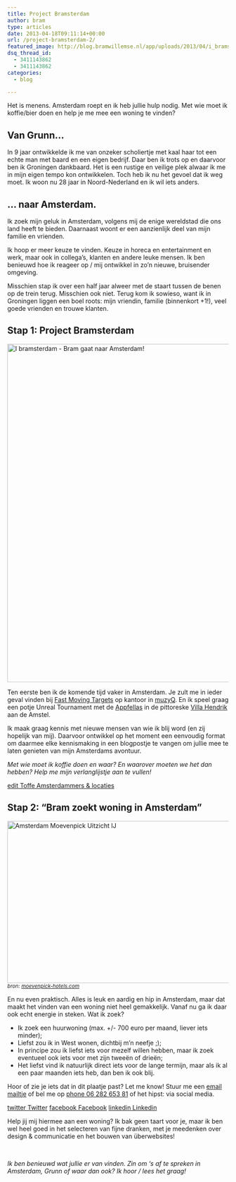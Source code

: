```yaml
---
title: Project Bramsterdam
author: bram
type: articles
date: 2013-04-18T09:11:14+00:00
url: /project-bramsterdam-2/
featured_image: http://blog.bramwillemse.nl/app/uploads/2013/04/i_bramsterdam-bram_willemse-amsterdam-blurred1.jpg
dsq_thread_id:
  - 3411143862
  - 3411143862
categories:
  - blog

---
```

<p class="lead">
  Het is menens. Amsterdam roept en ik heb jullie hulp nodig. Met wie moet ik koffie/bier doen en help je me mee een woning te vinden?
</p>

<!--more-->

## Van Grunn&#8230;

In 9 jaar ontwikkelde ik me van onzeker scholiertje met kaal haar tot een echte man met baard en een eigen bedrijf. Daar ben ik trots op en daarvoor ben ik Groningen dankbaard. Het is een rustige en veilige plek alwaar ik me in mijn eigen tempo kon ontwikkelen. Toch heb ik nu het gevoel dat ik weg moet. Ik woon nu 28 jaar in Noord-Nederland en ik wil iets anders.

## &#8230; naar Amsterdam.

Ik zoek mijn geluk in Amsterdam, volgens mij de enige wereldstad die ons land heeft te bieden. Daarnaast woont er een aanzienlijk deel van mijn familie en vrienden.

Ik hoop er meer keuze te vinden. Keuze in horeca en entertainment en werk, maar ook in collega&#8217;s, klanten en andere leuke mensen. Ik ben benieuwd hoe ik reageer op / mij ontwikkel in zo&#8217;n nieuwe, bruisender omgeving.

Misschien stap ik over een half jaar alweer met de staart tussen de benen op de trein terug. Misschien ook niet. Terug kom ik sowieso, want ik in Groningen liggen een boel roots: mijn vriendin, familie (binnenkort +1!), veel goede vrienden en trouwe klanten.

## Stap 1: Project Bramsterdam

<img class="alignnone size-full wp-image-4112" alt="I bramsterdam - Bram gaat naar Amsterdam!" src="https://bramwillemse.nl/app/uploads/2013/01/i_bramsterdam-bram_willemse-amsterdam.jpeg" width="1024" height="768" />

Ten eerste ben ik de komende tijd vaker in Amsterdam. Je zult me in ieder geval vinden bij <a title="Fast Moving Targets - Over innovatie in media, technologie en communicatie" href="http://fastmovingtargets.nl" target="_blank">Fast Moving Targets</a> op kantoor in <a title="muzyQ studio's Amsterdam" href="http://www.muzyq.com/" target="_blank">muzyQ</a>. En ik speel graag een potje Unreal Tournament met de <a title="Appfellas - Ontwikkelen business apps" href="http://appfellas.nl" target="_blank">Appfellas</a> in de pittoreske <a title="Villa Hendrik - Toplocatie voor hippe freelancers die kantoorruimte zoeken" href="http://www.villahendrik.nl/" target="_blank">Villa Hendrik</a> aan de Amstel.

Ik maak graag kennis met nieuwe mensen van wie ik blij word (en zij hopelijk van mij). Daarvoor ontwikkel op het moment een eenvoudig format om daarmee elke kennismaking in een blogpostje te vangen om jullie mee te laten genieten van mijn Amsterdams avontuur.

_Met wie moet ik koffie doen en waar? En waarover moeten we het dan hebben? Help me mijn verlanglijstje aan te vullen!_

<a class="highlight highlight-blue" title="Google Doc: Toffe Amsterdammers & locaties" href="https://docs.google.com/spreadsheet/ccc?key=0Ahv0kLyepM0YdEw4VWpiWlV2TkVZbVUyRURGRHhsM3c&usp=sharing" target="_blank"><span class="ss-standard">edit</span> Toffe Amsterdammers & locaties</a>

## Stap 2: &#8220;Bram zoekt woning in Amsterdam&#8221;

<img class="alignnone size-large wp-image-4403" alt="Amsterdam Moevenpick Uitzicht IJ" src="http://localhost/brw/app/uploads/2013/04/Amsterdam_xxxxx_i108295_101-1280x368.jpg" width="1280" height="368" /><small><em>bron: <a href="http://moevenpick-hotels.com" target="_blank">moevenpick-hotels.com</a></em></small>

En nu even praktisch. Alles is leuk en aardig en hip in Amsterdam, maar dat maakt het vinden van een woning niet heel gemakkelijk. Vanaf nu ga ik daar ook echt energie in steken. Wat ik zoek?

  * Ik zoek een huurwoning (max. +/- 700 euro per maand, liever iets minder);
  * Liefst zou ik in West wonen, dichtbij m&#8217;n neefje ;);
  * In principe zou ik liefst iets voor mezelf willen hebben, maar ik zoek eventueel ook iets voor met zijn tweeën of drieën;
  * Het liefst vind ik natuurlijk direct iets voor de lange termijn, maar als ik al een paar maanden iets heb, dan ben ik ook blij.

Hoor of zie je iets dat in dit plaatje past? Let me know! Stuur me een [<span class="ss-standard">email</span> mailtje][1] of bel me op <a title="Bel me" href="tel:0628265381" target="_blank"><span class="ss-standard">phone</span> 06 282 653 81</a> of het hipst: via social media.

<a class="highlight highlight-blue" title="Stuur me een tweetje" href="http://twitter.com/bramwillemse" target="_blank"><span class="ss-social">twitter</span> Twitter</a> <a class="highlight highlight-blue" title="Stuur me een berichtje op Facebook" href="http://facebook.com/bramwillemse" target="_blank"><span class="ss-social">facebook</span> Facebook</a> <a class="highlight highlight-blue" title="Benader me op Linkedin" href="http://www.linkedin.com/in/bramwillemse" target="_blank"><span class="ss-social">linkedin</span> Linkedin</a>

Help jij mij hiermee aan een woning? Ik bak geen taart voor je, maar ik ben wel heel goed in het selecteren van fijne dranken, met je meedenken over design & communicatie en het bouwen van überwebsites!

&nbsp;

_Ik ben benieuwd wat jullie er van vinden. Zin om &#8216;s af te spreken in Amsterdam, Grunn of waar dan ook? Ik hoor / lees het graag!_

 [1]: mailto:contact@bramwillemse.nl?subject=Bramsterdam